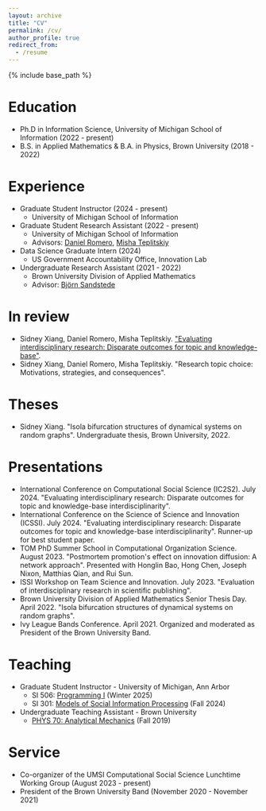 ```yaml
---
layout: archive
title: "CV"
permalink: /cv/
author_profile: true
redirect_from:
  - /resume
---
```


{% include base_path %}

Education
======
* Ph.D in Information Science, University of Michigan School of Information (2022 - present)
* B.S. in Applied Mathematics & B.A. in Physics, Brown University (2018 - 2022)

Experience
======
* Graduate Student Instructor (2024 - present)
  * University of Michigan School of Information
* Graduate Student Research Assistant (2022 - present)
  * University of Michigan School of Information
  * Advisors: [Daniel Romero](http://www.dromero.org), [Misha Teplitskiy](https://www.misha.mx)
* Data Science Graduate Intern (2024)
  * US Government Accountability Office, Innovation Lab
* Undergraduate Research Assistant (2021 - 2022)
  * Brown University Division of Applied Mathematics
  * Advisor: [Bj&ouml;rn Sandstede](https://bjornsandstede.com)

In review
======
* Sidney Xiang, Daniel Romero, Misha Teplitskiy. ["Evaluating interdisciplinary research: Disparate outcomes for topic and knowledge-base"](https://dx.doi.org/10.2139/ssrn.4823122).
* Sidney Xiang, Daniel Romero, Misha Teplitskiy. "Research topic choice: Motivations, strategies, and consequences". 

<!-- Publications
======
  <ul>{% for post in site.publications %}
    {% include archive-single-cv.html %}
  {% endfor %}</ul>
-->

Theses
======
* Sidney Xiang. "Isola bifurcation structures of dynamical systems on random graphs". Undergraduate thesis, Brown University, 2022.
  
Presentations
======
* International Conference on Computational Social Science (IC2S2). July 2024. "Evaluating interdisciplinary research: Disparate outcomes for topic and knowledge-base interdisciplinarity".
* International Conference on the Science of Science and Innovation (ICSSI). July 2024. "Evaluating interdisciplinary research: Disparate outcomes for topic and knowledge-base interdisciplinarity". Runner-up for best student paper.
* TOM PhD Summer School in Computational Organization Science. August 2023. "Postmortem promotion's effect on innovation diffusion: A network approach". Presented with Honglin Bao, Hong Chen, Joseph Nixon, Matthias Qian, and Rui Sun.
* ISSI Workshop on Team Science and Innovation. July 2023. "Evaluation of interdisciplinary research in scientific publishing".
* Brown University Division of Applied Mathematics Senior Thesis Day. April 2022. "Isola bifurcation structures of dynamical systems on random graphs".
* Ivy League Bands Conference. April 2021. Organized and moderated as President of the Brown University Band.
  
Teaching
======
* Graduate Student Instructor - University of Michigan, Ann Arbor
  * SI 506: [Programming I](https://www.si.umich.edu/programs/courses/506) (Winter 2025)
  * SI 301: [Models of Social Information Processing](https://www.si.umich.edu/programs/courses/301) (Fall 2024)
* Undergraduate Teaching Assistant - Brown University
  * [PHYS 70: Analytical Mechanics](https://selfservice.brown.edu/ss/bwckctlg.p_disp_course_detail?cat_term_in=201310&subj_code_in=PHYS&crse_numb_in=0070) (Fall 2019)


<!--  <ul>{% for post in site.teaching %} -->
<!--    {% include archive-single-cv.html %} -->
<!--  {% endfor %}</ul> -->
  
Service
======
* Co-organizer of the UMSI Computational Social Science Lunchtime Working Group (August 2023 - present)
* President of the Brown University Band (November 2020 - November 2021)
